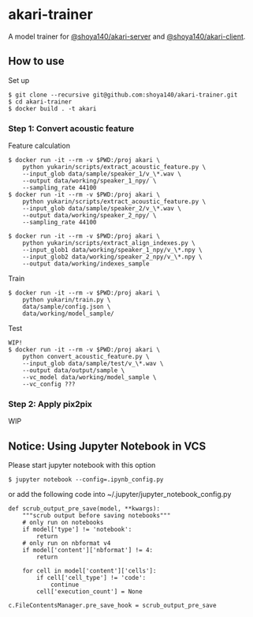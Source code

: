 # akari-trainer

A model trainer for [@shoya140/akari-server](https://github.com/shoya140/akari-server) and [@shoya140/akari-client](https://github.com/shoya140/akari-client).

## How to use

Set up

```
$ git clone --recursive git@github.com:shoya140/akari-trainer.git
$ cd akari-trainer
$ docker build . -t akari
```

### Step 1: Convert acoustic feature

Feature calculation

```
$ docker run -it --rm -v $PWD:/proj akari \
    python yukarin/scripts/extract_acoustic_feature.py \
    --input_glob data/sample/speaker_1/v_\*.wav \
    --output data/working/speaker_1_npy/ \
    --sampling_rate 44100
$ docker run -it --rm -v $PWD:/proj akari \
    python yukarin/scripts/extract_acoustic_feature.py \
    --input_glob data/sample/speaker_2/v_\*.wav \
    --output data/working/speaker_2_npy/ \
    --sampling_rate 44100

$ docker run -it --rm -v $PWD:/proj akari \
    python yukarin/scripts/extract_align_indexes.py \
    --input_glob1 data/working/speaker_1_npy/v_\*.npy \
    --input_glob2 data/working/speaker_2_npy/v_\*.npy \
    --output data/working/indexes_sample
```

Train

```
$ docker run -it --rm -v $PWD:/proj akari \
    python yukarin/train.py \
    data/sample/config.json \
    data/working/model_sample/
```

Test

```
WIP!
$ docker run -it --rm -v $PWD:/proj akari \
    python convert_acoustic_feature.py \
    --input_glob data/sample/test/v_\*.wav \
    --output data/output/sample \
    --vc_model data/working/model_sample \
    --vc_config ???
```

### Step 2: Apply pix2pix

WIP

## Notice: Using Jupyter Notebook in VCS

Please start jupyter notebook with this option

```
$ jupyter notebook --config=.ipynb_config.py
```

or add the following code into ~/.jupyter/jupyter_notebook_config.py

```
def scrub_output_pre_save(model, **kwargs):
    """scrub output before saving notebooks"""
    # only run on notebooks
    if model['type'] != 'notebook':
        return
    # only run on nbformat v4
    if model['content']['nbformat'] != 4:
        return

    for cell in model['content']['cells']:
        if cell['cell_type'] != 'code':
            continue
        cell['execution_count'] = None

c.FileContentsManager.pre_save_hook = scrub_output_pre_save
```

